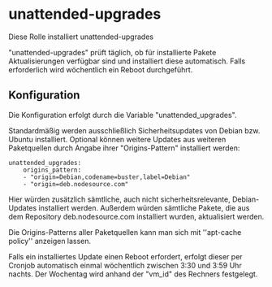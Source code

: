 # unattended-upgrades

Diese Rolle installiert unattended-upgrades

"unattended-upgrades" prüft täglich, ob für installierte Pakete Aktualisierungen verfügbar sind und installiert diese automatisch. Falls erforderlich wird wöchentlich ein Reboot durchgeführt.


## Konfiguration
Die Konfiguration erfolgt durch die Variable "unattended_upgrades".

Standardmäßig werden ausschließlich Sicherheitsupdates von Debian bzw. Ubuntu installiert.
Optional können weitere Updates aus weiteren Paketquellen durch Angabe ihrer "Origins-Pattern" installiert werden:
```
unattended_upgrades:
    origins_pattern:
    - "origin=Debian,codename=buster,label=Debian"
    - "origin=deb.nodesource.com"
```
Hier würden zusätzlich sämtliche, auch nicht sicherheitsrelevante, Debian-Updates installiert werden.
Außerdem würden sämtliche Pakete, die aus dem Repository deb.nodesource.com installiert wurden, aktualisiert werden.

Die Origins-Patterns aller Paketquellen kann man sich mit ''apt-cache policy'' anzeigen lassen.

Falls ein installiertes Update einen Reboot erfordert, erfolgt dieser per Cronjob automatisch einmal wöchentlich zwischen 3:30 und 3:59 Uhr nachts. Der Wochentag wird anhand der "vm_id" des Rechners festgelegt.